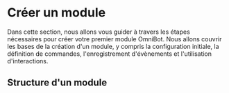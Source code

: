 # Créer un module

Dans cette section, nous allons vous guider à travers les étapes nécessaires pour créer votre premier module OmniBot.
Nous allons couvrir les bases de la création d'un module, y compris la configuration initiale, la définition de commandes,
l'enregistrement d'évènements et l'utilisation d'interactions.

## Structure d'un module